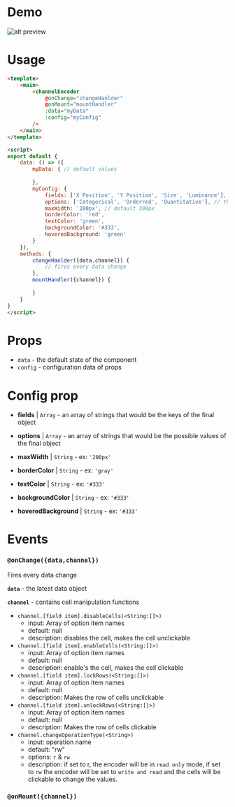 # Demo
![alt preview](preview.gif)

# Usage
```html
<template>
    <main>
        <channelEncoder 
            @onChange="changeHanlder"
            @onMount="mountHandler"
            :data="myData"
            :config="myConfig"
        />
    </main>
</template>

<script>
export default {
    data: () => ({
        myData: { // default values
            
        },
        myConfig: {
            fields: ['X Position', 'Y Position', 'Size', 'Luminance'], // the object keys, array of strings
            options: ['Categorical', 'Orderred', 'Quantitative'], // the possible value of those keys, array of strings or number
            maxWidth: '200px', // default 300px
            borderColor: 'red',
            textColor: 'green',
            backgroundColor: '#333',
            hoveredBackground: 'green'
        }
    }),
    methods: {
        changeHanlder({data,channel}) {
            // fires every data change
        },
        mountHandler({channel}) {
            
        }
    }
}
</script>
```

# Props
- `data` - the default state of the component
- `config` - configuration data of props

# Config prop
- **fields** | `Array` - an array of strings that would be the keys of the final object 
- **options** | `Array` - an array of strings that would be the possible values of the final object

- **maxWidth** | `String` - ex: `'200px'`

- **borderColor** | `String` - ex: `'gray'`

- **textColor** | `String` - ex: `'#333'`

- **backgroundColor** | `String` - ex: `'#333'`

- **hoveredBackground** | `String` - ex: `'#333'`
# Events
### `@onChange({data,channel})`
Fires every data change

**`data`** - the latest data object

**`channel`** - contains cell manipulation functions
- `channel.[field item].disableCells(<String:[]>)` 
    - input: Array of option item names
    - default: null
    - description: disables the cell, makes the cell unclickable
- `channel.[field item].enableCells(<String:[]>)` 
    - input: Array of option item names
    - default: null
    - description: enable's the cell, makes the cell clickable
- `channel.[field item].lockRows(<String:[]>)`
    - input: Array of option item names
    - default: null
    - description: Makes the row of cells unclickable
- `channel.[field item].unlockRows(<String:[]>)`
    - input: Array of option item names
    - default: null
    - description: Makes the row of cells clickable
- `channel.changeOperationType(<String>)`
    - input: operation name
    - default: "rw"
    - options: `r` & `rw`
    - description: if set to r, the encoder will be in `read only` mode, if set to `rw` the encoder will be set to `write and read` and the cells will be clickable to change the values.

### `@onMount({channel})`
